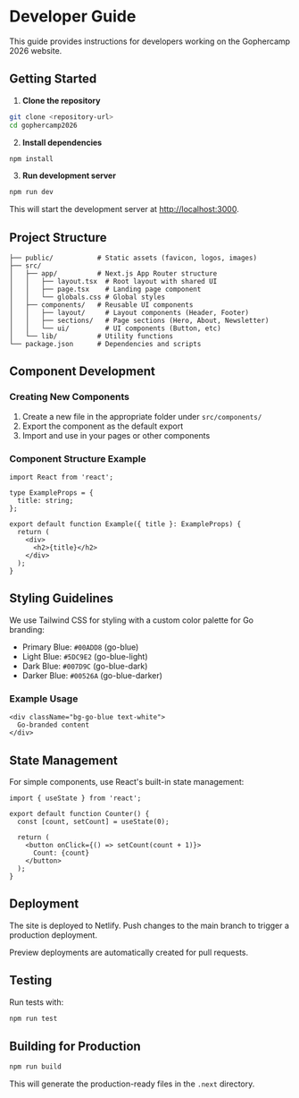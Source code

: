 # Developer Guide

This guide provides instructions for developers working on the Gophercamp 2026 website.

## Getting Started

1. **Clone the repository**

```bash
git clone <repository-url>
cd gophercamp2026
```

2. **Install dependencies**

```bash
npm install
```

3. **Run development server**

```bash
npm run dev
```

This will start the development server at [http://localhost:3000](http://localhost:3000).

## Project Structure

```
├── public/           # Static assets (favicon, logos, images)
├── src/
│   ├── app/          # Next.js App Router structure
│   │   ├── layout.tsx  # Root layout with shared UI
│   │   ├── page.tsx    # Landing page component
│   │   └── globals.css # Global styles
│   ├── components/   # Reusable UI components
│   │   ├── layout/     # Layout components (Header, Footer)
│   │   ├── sections/   # Page sections (Hero, About, Newsletter)
│   │   └── ui/         # UI components (Button, etc)
│   └── lib/          # Utility functions
└── package.json      # Dependencies and scripts
```

## Component Development

### Creating New Components

1. Create a new file in the appropriate folder under `src/components/`
2. Export the component as the default export
3. Import and use in your pages or other components

### Component Structure Example

```tsx
import React from 'react';

type ExampleProps = {
  title: string;
};

export default function Example({ title }: ExampleProps) {
  return (
    <div>
      <h2>{title}</h2>
    </div>
  );
}
```

## Styling Guidelines

We use Tailwind CSS for styling with a custom color palette for Go branding:

- Primary Blue: `#00ADD8` (go-blue)
- Light Blue: `#5DC9E2` (go-blue-light)
- Dark Blue: `#007D9C` (go-blue-dark)
- Darker Blue: `#00526A` (go-blue-darker)

### Example Usage

```tsx
<div className="bg-go-blue text-white">
  Go-branded content
</div>
```

## State Management

For simple components, use React's built-in state management:

```tsx
import { useState } from 'react';

export default function Counter() {
  const [count, setCount] = useState(0);
  
  return (
    <button onClick={() => setCount(count + 1)}>
      Count: {count}
    </button>
  );
}
```

## Deployment

The site is deployed to Netlify. Push changes to the main branch to trigger a production deployment.

Preview deployments are automatically created for pull requests.

## Testing

Run tests with:

```bash
npm run test
```

## Building for Production

```bash
npm run build
```

This will generate the production-ready files in the `.next` directory.
